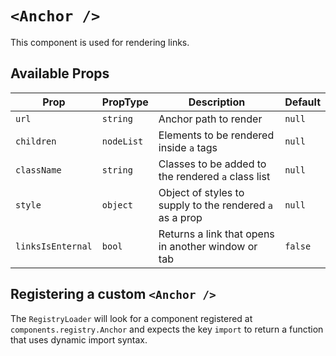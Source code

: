 # `<Anchor />`

This component is used for rendering links.

## Available Props

| Prop              | PropType   | Description                                              | Default |
| ----------------- | ---------- | -------------------------------------------------------- | ------- |
| `url`             | `string`   | Anchor path to render                                    | `null`  |
| `children`        | `nodeList` | Elements to be rendered inside `a` tags                  | `null`  |
| `className`       | `string`   | Classes to be added to the rendered `a` class list       | `null`  |
| `style`           | `object`   | Object of styles to supply to the rendered `a` as a prop | `null`  |
| `linksIsEnternal` | `bool`     | Returns a link that opens in another window or tab       | `false` |

## Registering a custom `<Anchor />`

The `RegistryLoader` will look for a component registered at `components.registry.Anchor` and expects the key `import` to return a function that uses dynamic import syntax.
